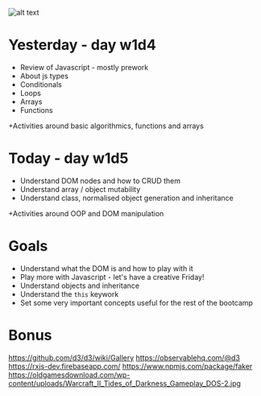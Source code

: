 ![alt text](https://github.com/webmad1019-1/day3_advanced-selectors-positioning-full-layout/blob/master/img/logo2.png?raw "")

# Yesterday - day w1d4

* Review of Javascript - mostly prework
* About js types
* Conditionals
* Loops
* Arrays
* Functions

+Activities around basic algorithmics, functions and arrays

# Today - day w1d5

* Understand DOM nodes and how to CRUD them
* Understand array / object mutability
* Understand class, normalised object generation and inheritance

+Activities around OOP and DOM manipulation

# Goals

* Understand what the DOM is and how to play with it
* Play more with Javascript - let's have a creative Friday!
* Understand objects and inheritance
* Understand the `this` keywork
* Set some very important concepts useful for the rest of the bootcamp

# Bonus

https://github.com/d3/d3/wiki/Gallery
https://observablehq.com/@d3
https://rxjs-dev.firebaseapp.com/
https://www.npmjs.com/package/faker
https://oldgamesdownload.com/wp-content/uploads/Warcraft_II_Tides_of_Darkness_Gameplay_DOS-2.jpg